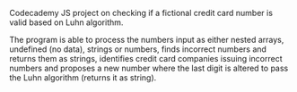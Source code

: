 Codecademy JS project on checking if a fictional credit card number is valid based on Luhn algorithm.

The program is able to process the numbers input as either nested arrays, undefined (no data), strings or numbers, finds incorrect numbers and returns them as strings, identifies credit card companies issuing incorrect numbers and proposes a new number where the last digit is altered to pass the Luhn algorithm (returns it as string).
